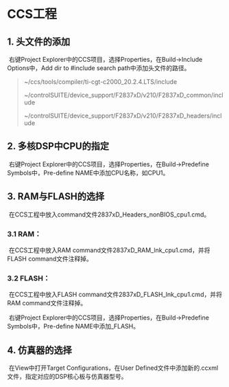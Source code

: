 # CCS工程

## 1. 头文件的添加

​	右键Project Explorer中的CCS项目，选择Properties，在Build->Include Options中，Add dir to #include search path中添加头文件的路径。

> ~/ccs/tools/compiler/ti-cgt-c2000_20.2.4.LTS/include
>
> ~/controlSUITE/device_support/F2837xD/v210/F2837xD_common/include
>
> ~/controlSUITE/device_support/F2837xD/v210/F2837xD_headers/include

## 2. 多核DSP中CPU的指定

​	右键Project Explorer中的CCS项目，选择Properties，在Build->Predefine Symbols中，Pre-define NAME中添加CPU名称，如CPU1。 

## 3. RAM与FLASH的选择

​	在CCS工程中放入command文件2837xD_Headers_nonBIOS_cpu1.cmd。

### 3.1 RAM：

​	在CCS工程中放入RAM command文件2837xD_RAM_lnk_cpu1.cmd，并将FLASH command文件注释掉。

### 3.2 FLASH：

​	在CCS工程中放入FLASH command文件2837xD_FLASH_lnk_cpu1.cmd，并将RAM command文件注释掉。

​	右键Project Explorer中的CCS项目，选择Properties，在Build->Predefine Symbols中，Pre-define NAME中添加_FLASH。 

## 4. 仿真器的选择

​	在View中打开Target Configurations，在User Defined文件中添加新的.ccxml文件，指定对应的DSP核心板与仿真器型号。